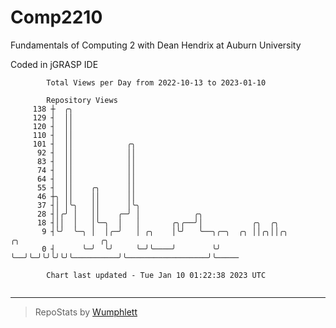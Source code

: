 # Comp2210
Fundamentals of Computing 2 with Dean Hendrix at Auburn University

Coded in jGRASP IDE

```
        Total Views per Day from 2022-10-13 to 2023-01-10

        Repository Views
     138 ┼  ╭╮
     129 ┤  ││
     120 ┤  ││
     110 ┤  ││
     101 ┤  ││            ╭╮
      92 ┤  ││            ││
      83 ┤  ││            ││
      74 ┤  ││            ││
      64 ┤  ││            ││
      55 ┤  ││    ╭╮      ││
      46 ┼╮ ││    ││      ││
      37 ┤│ │╰╮   ││      │╰╮
      28 ┤│╭╯ │   ││    ╭─╯ │            ╭╮
      18 ┤││  │   │╰─╮  │   │       ╭╮╭──╯│           ╭╮  ╭╮
       9 ┤╰╯  ╰─╮ │  │╭─╯   │ ╭╮    │╰╯   ╰──╮╭─╮  ╭╮ ││╭╮││╭╮          ╭╮                  ╭╮
       0 ┤      ╰─╯  ╰╯     ╰─╯╰────╯        ╰╯ ╰──╯╰─╯╰╯╰╯╰╯╰──────────╯╰──────────────────╯╰─────

        Chart last updated - Tue Jan 10 01:22:38 2023 UTC
        
```

---

> RepoStats by [Wumphlett](https://github.com/Wumphlett)
